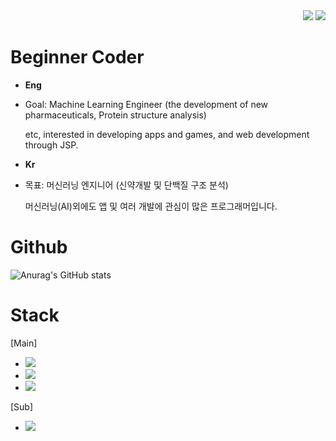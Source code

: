 <div align=right>
     <a href="https://hits.seeyoufarm.com"><img src="https://hits.seeyoufarm.com/api/count/incr/badge.svg?url=https%3A%2F%2Fgithub.com%2FDaeSeokSong&count_bg=%2379C83D&title_bg=%23555555&icon=&icon_color=%23E7E7E7&title=hits&edge_flat=false"/></a>
     <img src="https://img.shields.io/github/followers/DaeSeokSong?style=social">
</div>

# Beginner Coder
- <strong>Eng</strong>
- <p>Goal: Machine Learning Engineer (the development of new pharmaceuticals, Protein structure analysis)</p><p>etc, interested in developing apps and games, and web development through JSP.</p>

- <strong>Kr</strong>
- <p>목표: 머신러닝 엔지니어 (신약개발 및 단백질 구조 분석)</p><p>머신러닝(AI)외에도 앱 및 여러 개발에 관심이 많은 프로그래머입니다.</p>

# Github
![Anurag's GitHub stats](https://github-readme-stats.vercel.app/api?username=zxdsaqwe1231@naver.com&show_icons=true&theme=great-gatsby)

# Stack
[Main]
- <img src="http://img.shields.io/badge/-Python-3572A5?style=flat">
- <img src="http://img.shields.io/badge/-Java-b07219?style=flat">
- <img src="http://img.shields.io/badge/-C/C++-f5a9bc?style=flat">

[Sub]
- <img src="http://img.shields.io/badge/-Flutter-7fffd4?style=flat">
